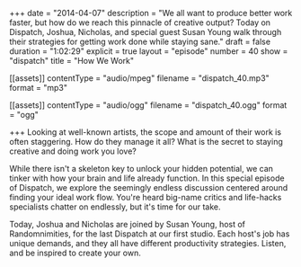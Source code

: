 +++
date = "2014-04-07"
description = "We all want to produce better work faster, but how do we reach this pinnacle of creative output? Today on Dispatch, Joshua, Nicholas, and special guest Susan Young walk through their strategies for getting work done while staying sane."
draft = false
duration = "1:02:29"
explicit = true
layout = "episode"
number = 40
show = "dispatch"
title = "How We Work"

[[assets]]
  contentType = "audio/mpeg"
  filename = "dispatch_40.mp3"
  format = "mp3"

[[assets]]
  contentType = "audio/ogg"
  filename = "dispatch_40.ogg"
  format = "ogg"

+++
Looking at well-known artists, the scope and amount of their work is often staggering. How do they manage it all? What is the secret to staying creative and doing work you love?

While there isn't a skeleton key to unlock your hidden potential, we can tinker with how your brain and life already function. In this special episode of Dispatch, we explore the seemingly endless discussion centered around finding your ideal work flow. You're heard big-name critics and life-hacks specialists chatter on endlessly, but it's time for our take. 

Today, Joshua and Nicholas are joined by Susan Young, host of Randomnimities, for the last Dispatch at our first studio. Each host's job has unique demands, and they all have different productivity strategies. Listen, and be inspired to create your own.